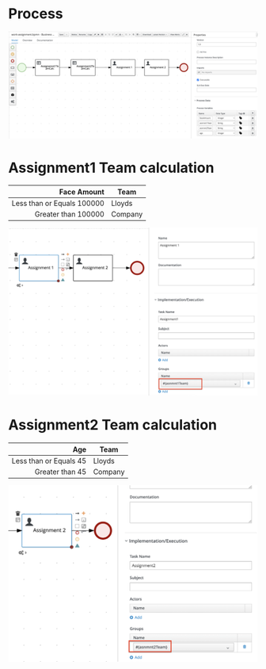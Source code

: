 # Process
![process](images/process.png)<br />


# Assignment1 Team calculation


| Face Amount                 | Team		|
| --------------------------: | ------- |
| Less than or Equals 100000  | Lloyds  |
| Greater than 100000         | Company |


![Assignment1Team](images/Assignment1Team.png)<br />


# Assignment2 Team calculation


Age                     | Team
----------------------: | -------
Less than or Equals 45  | Lloyds
Greater than 45         | Company



![Assignment2Team](images/Assignment2Team.png)<br />